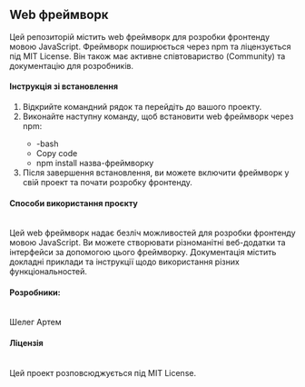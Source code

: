 <h2>Web фреймворк</h2>
Цей репозиторій містить web фреймворк для розробки фронтенду мовою JavaScript. Фреймворк поширюється через npm та ліцензується під MIT License. Він також має активне співтовариство (Community) та документацію для розробників.
<h4>Інструкція зі встановлення</h4>
<ol>
<li>Відкрийте командний рядок та перейдіть до вашого проекту.</li>
<li>Виконайте наступну команду, щоб встановити web фреймворк через npm:</li>
  <ul>
<li>-bash</li>
<li>Copy code</li>
<li>npm install назва-фреймворку</li>
  </ul>
<li>Після завершення встановлення, ви можете включити фреймворк у свій проект та почати розробку фронтенду.</li>
</ol>
<h4>Способи використання проєкту</h4>
<br>Цей web фреймворк надає безліч можливостей для розробки фронтенду мовою JavaScript. Ви можете створювати різноманітні веб-додатки та інтерфейси за допомогою цього фреймворку. Документація містить докладні приклади та інструкції щодо використання різних функціональностей.</br>
<h4>Розробники:</h4>
<br>Шелег Артем</br>
<h4>Ліцензія</h4>
<br>Цей проект розповсюджується під MIT License.</br>
